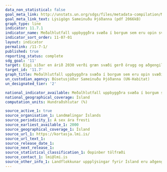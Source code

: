 ```yaml
---
data_non_statistical: false
goal_meta_link: http://unstats.un.org/sdgs/files/metadata-compilation/Metadata-Goal-11.pdf
goal_meta_link_text: Lýsigögn Sameinuðu Þjóðanna (pdf 2066kB)
graph_type: line
indicator: 11.7.1
indicator_name: Meðalhlutfall uppbyggðra svæða í borgum sem eru opin svæði til almennrar notkunar fyrir alla, eftir kyni, aldri og fötluðum einstaklingum.
indicator_sort_order: 11-07-01
layout: indicator
permalink: /11-7-1/
published: true
reporting_status: complete
sdg_goal: '11'
target: Eigi síðar en árið 2030 verði græn svæði gerð örugg og aðgengileg fyrir almenning, einkum konur og börn, aldraða og fatlað fólk.
target_id: '11.7'
graph_title: Meðalhlutfall uppbyggðra svæða í borgum sem eru opin svæði til almennrar notkunar fyrir alla
un_custodian_agency: Búsetusjóður Sameinuðu Þjóðanna (UN-Habitat)
un_designated_tier: '2'

national_indicator_available: Meðalhlutfall uppbyggðra svæða í borgum sem eru opin græn svæði til almennrar notkunar fyrir alla
national_geographical_coverage: Ísland
computation_units: Hundraðshlutar (%)

source_active_1: true
source_organisation_1: Landmælingar Íslands
source_periodicity_1: Á sex ára fresti
source_earliest_available_1: 2000
source_geographical_coverage_1: Ísland
source_url_1: https://kortasja.lmi.is/
source_url_text_1:
source_release_date_1:
source_next_release_1:
source_statistical_classification_1: Óopinber tölfræði
source_contact_1: lmi@lmi.is
source_other_info_1: Landflokkunar uppplýsingar fyrir Ísland eru aðgengilegar frá CORINE (Coordination of Information on the Environment) gagnagrunninum sem var búinn til er í Copernicus verkefninu. Landflokkar eru uppfærðir á sex ára fresti og innihalda upplýsingar um margvíslega landflokka, þ.á.m. byggð svæði og græn svæði í byggð
---
```

